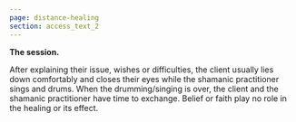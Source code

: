 ```yaml
---
page: distance-healing
section: access_text_2
---
```

**The session.** 

After explaining their issue, wishes or difficulties, the client usually lies down comfortably and closes their eyes while the shamanic practitioner sings and drums. When the drumming/singing is over, the client and the shamanic practitioner have time to exchange. Belief or faith play no role in the healing or its effect.
